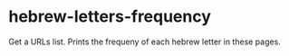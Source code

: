# hebrew-letters-frequency
Get a URLs list.
Prints the frequeny of each hebrew letter in these pages.

